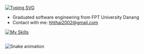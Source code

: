[![Typing SVG](https://readme-typing-svg.demolab.com?font=IBM+Plex+Mono&weight=500&size=30&duration=6000&pause=1000&color=F7F7F7&width=435&lines=About+Me%3A)](https://git.io/typing-svg)
- Graduated software engineering from FPT University Danang
- Contact with me: hhthai2002@gmail.com

[![My Skills](https://skillicons.dev/icons?i=java,dotnet,html,css,js,spring,react,azure,figma&theme=dark)](https://skillicons.dev)
##
![Snake animation](https://github.com/eagrundy/eagrundy/blob/output/github-contribution-grid-snake.svg)
